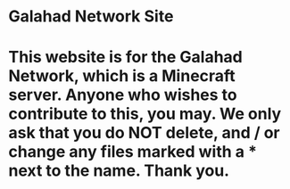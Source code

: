 # Galahad Network Site
# This website is for the Galahad Network, which is a Minecraft server. Anyone who wishes to contribute to this, you may. We only ask that you do NOT delete, and / or change any files marked with a * next to the name. Thank you.

